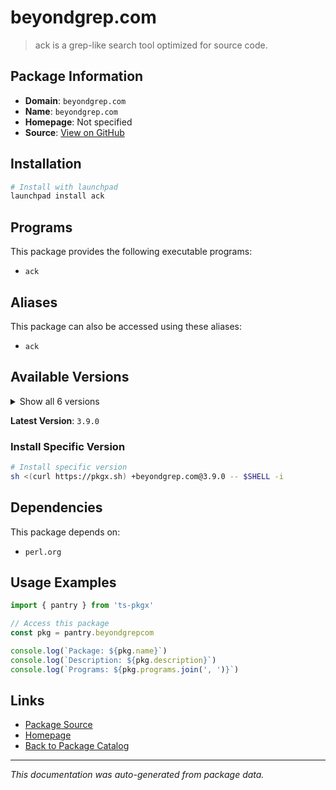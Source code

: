 # beyondgrep.com

> ack is a grep-like search tool optimized for source code.

## Package Information

- **Domain**: `beyondgrep.com`
- **Name**: `beyondgrep.com`
- **Homepage**: Not specified
- **Source**: [View on GitHub](https://github.com/pkgxdev/pantry/tree/main/projects/beyondgrep.com/package.yml)

## Installation

```bash
# Install with launchpad
launchpad install ack
```

## Programs

This package provides the following executable programs:

- `ack`

## Aliases

This package can also be accessed using these aliases:

- `ack`

## Available Versions

<details>
<summary>Show all 6 versions</summary>

- `3.9.0`, `3.8.2`, `3.8.1`, `3.8.0`, `3.7.0`
- `3.6.0`

</details>

**Latest Version**: `3.9.0`

### Install Specific Version

```bash
# Install specific version
sh <(curl https://pkgx.sh) +beyondgrep.com@3.9.0 -- $SHELL -i
```

## Dependencies

This package depends on:

- `perl.org`

## Usage Examples

```typescript
import { pantry } from 'ts-pkgx'

// Access this package
const pkg = pantry.beyondgrepcom

console.log(`Package: ${pkg.name}`)
console.log(`Description: ${pkg.description}`)
console.log(`Programs: ${pkg.programs.join(', ')}`)
```

## Links

- [Package Source](https://github.com/pkgxdev/pantry/tree/main/projects/beyondgrep.com/package.yml)
- [Homepage](#)
- [Back to Package Catalog](../package-catalog.md)

---

*This documentation was auto-generated from package data.*
